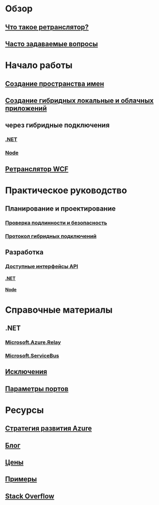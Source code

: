 

# Обзор


## [Что такое ретранслятор?](relay-what-is-it.md)


## [Часто задаваемые вопросы](relay-faq.md)



# Начало работы


## [Создание пространства имен](relay-create-namespace-portal.md)


## [Создание гибридных локальные и облачных приложений](service-bus-dotnet-hybrid-app-using-service-bus-relay.md)


## через гибридные подключения


### [.NET](relay-hybrid-connections-dotnet-get-started.md)


### [Node](relay-hybrid-connections-node-get-started.md)


## [Ретранслятор WCF](relay-wcf-dotnet-get-started.md)



# Практическое руководство


## Планирование и проектирование


### [Проверка подлинности и безопасность](relay-authentication-and-authorization.md)


### [Протокол гибридных подключений](relay-hybrid-connections-protocol.md)


## Разработка


### [Доступные интерфейсы API](relay-api-overview.md)


#### [.NET](relay-hybrid-connections-dotnet-api-overview.md)


#### [Node](relay-hybrid-connections-node-ws-api-overview.md)



# Справочные материалы


## .NET


### [Microsoft.Azure.Relay](/dotnet/api/microsoft.azure.relay)


### [Microsoft.ServiceBus](/dotnet/api/Microsoft.ServiceBus)


## [Исключения](relay-exceptions.md)


## [Параметры портов](relay-port-settings.md)



# Ресурсы


## [Стратегия развития Azure](https://azure.microsoft.com/roadmap/)


## [Блог](https://blogs.msdn.microsoft.com/servicebus/)


## [Цены](https://azure.microsoft.com/pricing/details/service-bus/)


## [Примеры](https://github.com/azure/azure-relay/tree/master/samples)


## [Stack Overflow](http://stackoverflow.com/questions/tagged/azure-servicebusrelay)

